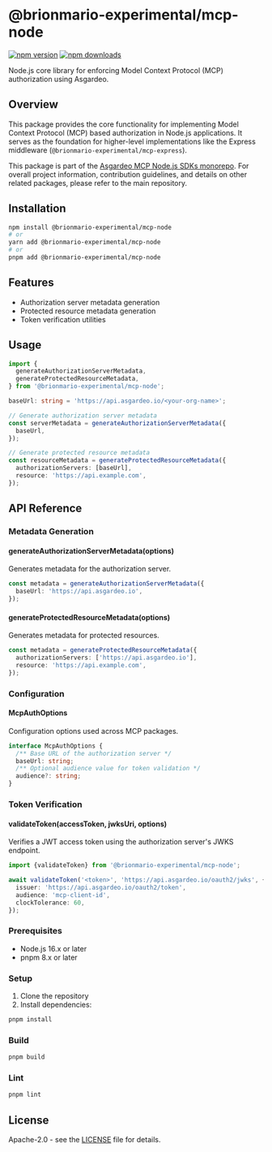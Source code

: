 # @brionmario-experimental/mcp-node

[![npm version](https://img.shields.io/npm/v/@brionmario-experimental/mcp-node.svg?style=flat-square)](https://www.npmjs.com/package/@brionmario-experimental/mcp-node)
[![npm downloads](https://img.shields.io/npm/dm/@brionmario-experimental/mcp-node.svg?style=flat-square)](https://www.npmjs.com/package/@brionmario-experimental/mcp-node)

Node.js core library for enforcing Model Context Protocol (MCP) authorization using Asgardeo.

## Overview

This package provides the core functionality for implementing Model Context Protocol (MCP) based authorization in
Node.js applications. It serves as the foundation for higher-level implementations like the Express middleware
(`@brionmario-experimental/mcp-express`).

This package is part of the
[Asgardeo MCP Node.js SDKs monorepo](https://github.com/brionmario/asgardeo-mcp-node#readme). For overall project
information, contribution guidelines, and details on other related packages, please refer to the main repository.

## Installation

```bash
npm install @brionmario-experimental/mcp-node
# or
yarn add @brionmario-experimental/mcp-node
# or
pnpm add @brionmario-experimental/mcp-node
```

## Features

- Authorization server metadata generation
- Protected resource metadata generation
- Token verification utilities

## Usage

```typescript
import {
  generateAuthorizationServerMetadata,
  generateProtectedResourceMetadata,
} from '@brionmario-experimental/mcp-node';

baseUrl: string = 'https://api.asgardeo.io/<your-org-name>';

// Generate authorization server metadata
const serverMetadata = generateAuthorizationServerMetadata({
  baseUrl,
});

// Generate protected resource metadata
const resourceMetadata = generateProtectedResourceMetadata({
  authorizationServers: [baseUrl],
  resource: 'https://api.example.com',
});
```

## API Reference

### Metadata Generation

#### generateAuthorizationServerMetadata(options)

Generates metadata for the authorization server.

```typescript
const metadata = generateAuthorizationServerMetadata({
  baseUrl: 'https://api.asgardeo.io',
});
```

#### generateProtectedResourceMetadata(options)

Generates metadata for protected resources.

```typescript
const metadata = generateProtectedResourceMetadata({
  authorizationServers: ['https://api.asgardeo.io'],
  resource: 'https://api.example.com',
});
```

### Configuration

#### McpAuthOptions

Configuration options used across MCP packages.

```typescript
interface McpAuthOptions {
  /** Base URL of the authorization server */
  baseUrl: string;
  /** Optional audience value for token validation */
  audience?: string;
}
```

### Token Verification

#### validateToken(accessToken, jwksUri, options)

Verifies a JWT access token using the authorization server's JWKS endpoint.

```typescript
import {validateToken} from '@brionmario-experimental/mcp-node';

await validateToken('<token>', 'https://api.asgardeo.io/oauth2/jwks', {
  issuer: 'https://api.asgardeo.io/oauth2/token',
  audience: 'mcp-client-id',
  clockTolerance: 60,
});
```

### Prerequisites

- Node.js 16.x or later
- pnpm 8.x or later

### Setup

1. Clone the repository
2. Install dependencies:

```bash
pnpm install
```

### Build

```bash
pnpm build
```

### Lint

```bash
pnpm lint
```

## License

Apache-2.0 - see the [LICENSE](LICENSE) file for details.
